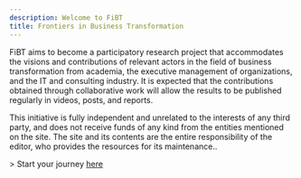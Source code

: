 ```yaml
---
description: Welcome to FiBT
title: Frontiers in Business Transformation
---
```


<p>FiBT aims to become a participatory research project that accommodates the visions and contributions of relevant actors in the field of business transformation from academia, the executive management of organizations, and the IT and consulting industry. It is expected that the contributions obtained through collaborative work will allow the results to be published regularly in videos, posts, and reports.</p>

<p>This initiative is fully independent and unrelated to the interests of any third party, and does not receive funds of any kind from the entities mentioned on the site. The site and its contents are the entire responsibility of the editor, who provides the resources for its maintenance..</p>

<p> > Start your journey <a href="/posts">here</a></p>
